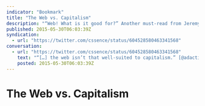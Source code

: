 ```yaml
---
indicator: "Bookmark"
title: "The Web vs. Capitalism"
description: "“Web! What is it good for?” Another must-read from Jeremy Keith."
published: 2015-05-30T06:03:39Z
syndication:
  - url: "https://twitter.com/cssence/status/604528580463341568"
conversation:
  - url: "https://twitter.com/cssence/status/604528580463341568"
    text: "“[…] the web isn’t that well-suited to capitalism.” [@adactio](https://twitter.com/adactio) is okay with that. As am I. [adactio.com/journal/9016](https://adactio.com/journal/9016)"
    posted: 2015-05-30T06:03:39Z
---
```


# The Web vs. Capitalism

